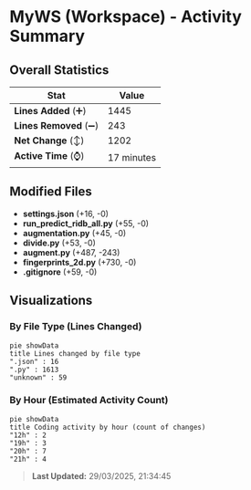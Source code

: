 # MyWS (Workspace) - Activity Summary 

## Overall Statistics

| Stat                   | Value                                                             |
| ---------------------- | ----------------------------------------------------------------- |
| **Lines Added** (➕)   | 1445                                          |
| **Lines Removed** (➖) | 243                                        |
| **Net Change** (↕)    | 1202                |
| **Active Time** (⌚)   | 17 minutes |


## Modified Files
- **settings.json** (+16, -0)
- **run_predict_ridb_all.py** (+55, -0)
- **augmentation.py** (+45, -0)
- **divide.py** (+53, -0)
- **augment.py** (+487, -243)
- **fingerprints_2d.py** (+730, -0)
- **.gitignore** (+59, -0)

## Visualizations

### By File Type (Lines Changed)

```mermaid
pie showData
title Lines changed by file type
".json" : 16
".py" : 1613
"unknown" : 59
```

### By Hour (Estimated Activity Count)

```mermaid
pie showData
title Coding activity by hour (count of changes)
"12h" : 2
"19h" : 3
"20h" : 7
"21h" : 4
```


> **Last Updated:** 29/03/2025, 21:34:45